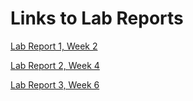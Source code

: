 
# Links to Lab Reports

[Lab Report 1, Week 2](https://calistajlee.github.io/cse15l-lab-reports/Lab_Report_1/lab-report-1-week-2.html)


[Lab Report 2, Week 4](https://calistajlee.github.io/cse15l-lab-reports/Lab_Report_2/lab-report-2-week4.html)


[Lab Report 3, Week 6](https://calistajlee.github.io/cse15l-lab-reports/Lab_Report_3/lab-report-3-week-6.html)
